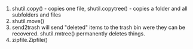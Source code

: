 1. shutil.copy() - copies one file, shutil.copytree() - copies a folder and all subfolders and files
2. shutil.move()
3. send2trash will send "deleted" items to the trash bin were they can be recovered. shutil.rmtree() permanently deletes things.
4. zipfile.Zipfile()